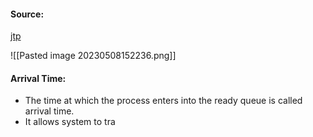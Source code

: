 #### Source:
[jtp](https://www.javatpoint.com/os-various-time-related-to-the-process)

![[Pasted image 20230508152236.png]]


#### Arrival Time:

* The time at which the process enters into the ready queue is called arrival time.
* It allows system to tra
